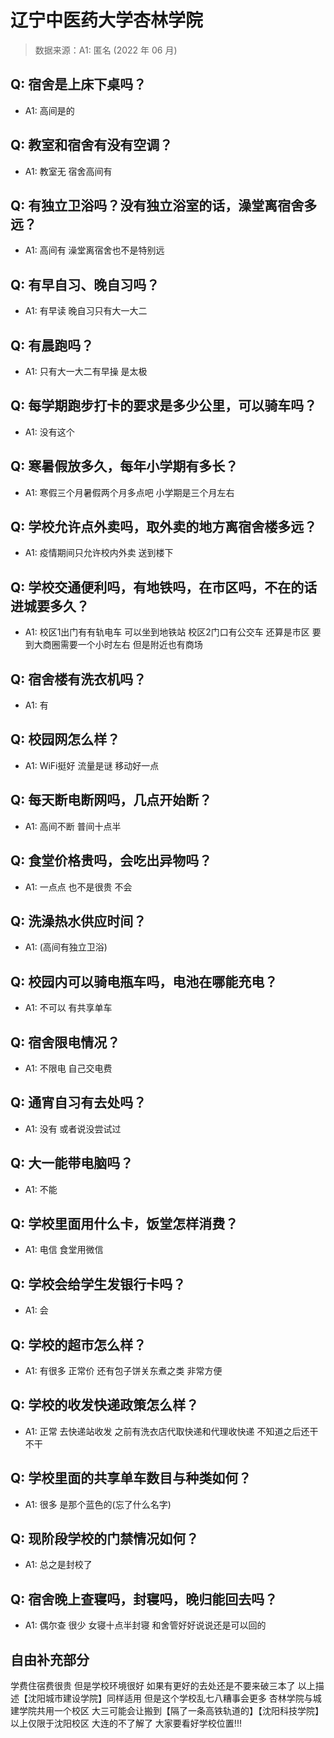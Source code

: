 # 辽宁中医药大学杏林学院

> 数据来源：A1: 匿名 (2022 年 06 月)

## Q: 宿舍是上床下桌吗？

- A1: 高间是的

## Q: 教室和宿舍有没有空调？

- A1: 教室无 宿舍高间有

## Q: 有独立卫浴吗？没有独立浴室的话，澡堂离宿舍多远？

- A1: 高间有 澡堂离宿舍也不是特别远

## Q: 有早自习、晚自习吗？

- A1: 有早读 晚自习只有大一大二

## Q: 有晨跑吗？

- A1: 只有大一大二有早操 是太极

## Q: 每学期跑步打卡的要求是多少公里，可以骑车吗？

- A1: 没有这个

## Q: 寒暑假放多久，每年小学期有多长？

- A1: 寒假三个月暑假两个月多点吧 小学期是三个月左右

## Q: 学校允许点外卖吗，取外卖的地方离宿舍楼多远？

- A1: 疫情期间只允许校内外卖 送到楼下

## Q: 学校交通便利吗，有地铁吗，在市区吗，不在的话进城要多久？

- A1: 校区1出门有有轨电车 可以坐到地铁站 校区2门口有公交车 还算是市区 要到大商圈需要一个小时左右 但是附近也有商场

## Q: 宿舍楼有洗衣机吗？

- A1: 有

## Q: 校园网怎么样？

- A1: WiFi挺好 流量是谜 移动好一点

## Q: 每天断电断网吗，几点开始断？

- A1: 高间不断 普间十点半

## Q: 食堂价格贵吗，会吃出异物吗？

- A1: 一点点 也不是很贵 不会

## Q: 洗澡热水供应时间？

- A1: (高间有独立卫浴)

## Q: 校园内可以骑电瓶车吗，电池在哪能充电？

- A1: 不可以 有共享单车

## Q: 宿舍限电情况？

- A1: 不限电 自己交电费

## Q: 通宵自习有去处吗？

- A1: 没有 或者说没尝试过

## Q: 大一能带电脑吗？

- A1: 不能

## Q: 学校里面用什么卡，饭堂怎样消费？

- A1: 电信 食堂用微信

## Q: 学校会给学生发银行卡吗？

- A1: 会

## Q: 学校的超市怎么样？

- A1: 有很多 正常价 还有包子饼关东煮之类 非常方便

## Q: 学校的收发快递政策怎么样？

- A1: 正常 去快递站收发 之前有洗衣店代取快递和代理收快递 不知道之后还干不干

## Q: 学校里面的共享单车数目与种类如何？

- A1: 很多 是那个蓝色的(忘了什么名字)

## Q: 现阶段学校的门禁情况如何？

- A1: 总之是封校了

## Q: 宿舍晚上查寝吗，封寝吗，晚归能回去吗？

- A1: 偶尔查 很少 女寝十点半封寝 和舍管好好说说还是可以回的

## 自由补充部分

学费住宿费很贵 但是学校环境很好 如果有更好的去处还是不要来破三本了 以上描述【沈阳城市建设学院】同样适用 但是这个学校乱七八糟事会更多 杏林学院与城建学院共用一个校区 大三可能会让搬到【隔了一条高铁轨道的】【沈阳科技学院】以上仅限于沈阳校区 大连的不了解了 大家要看好学校位置!!!
